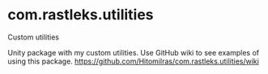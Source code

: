 # com.rastleks.utilities
Custom utilities

Unity package with my custom utilities. Use GitHub wiki to see examples of using this package.
https://github.com/Hitomilras/com.rastleks.utilities/wiki
